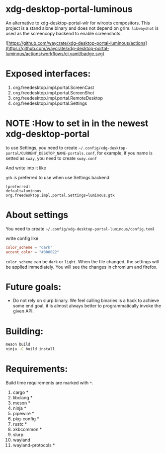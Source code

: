 # xdg-desktop-portal-luminous

An alternative to xdg-desktop-portal-wlr for wlroots compositors. This project is a stand alone binary and does not depend on grim.
`libwayshot` is used as the screencopy backend to enable screenshots.

![https://github.com/waycrate/xdg-desktop-portal-luminous/actions](https://github.com/waycrate/xdg-desktop-portal-luminous/actions/workflows/ci.yaml/badge.svg)

# Exposed interfaces:

1. org.freedesktop.impl.portal.ScreenCast
1. org.freedesktop.impl.portal.ScreenShot
1. org.freedesktop.impl.portal.RemoteDesktop
1. org.freedesktop.impl.portal.Settings

# NOTE :How to set in in the newest xdg-desktop-portal

to use Settings, you need to create `~/.config/xdg-desktop-portal/CURRENT_DESKTOP_NAME-portals.conf`, for example, if you name is setted as `sway`, you need to create `sway.conf`

And write into it like

`gtk` is preferred to use when use Settings backend

```
[preferred]
default=luminous
org.freedesktop.impl.portal.Settings=luminous;gtk
```

# About settings

You need to create `~/.config/xdg-desktop-portal-luminous/config.toml`

write config like

```toml
color_scheme = "dark"
accent_color = "#880022"
```
`color_scheme` can be `dark` or `light`. When the file changed, the settings will be applied immediately. You will see the changes in chromium and firefox.

# Future goals:

* Do not rely on slurp binary. We feel calling binaries is a hack to achieve some end goal, it is almost always better to programmatically invoke the given API.

# Building:

```sh
meson build
ninja -C build install
```

# Requirements:

Build time requirements are marked with `*`.

1. cargo *
1. libclang *
1. meson *
1. ninja *
1. pipewire *
1. pkg-config *
1. rustc *
1. xkbcommon *
1. slurp
1. wayland
1. wayland-protocols *
